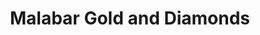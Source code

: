 ---
title: "Malabar Gold and Diamonds"
url: /trivandrum/malabar-gold-and-diamonds/
shop: jewelry
---